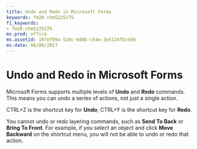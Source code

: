 ```yaml
---
title: Undo and Redo in Microsoft Forms
keywords: fm20.chm5225275
f1_keywords:
- fm20.chm5225275
ms.prod: office
ms.assetid: 197ef09a-520c-6d0b-c54e-3e5134fbce56
ms.date: 06/08/2017
---
```



# Undo and Redo in Microsoft Forms

Microsoft Forms supports multiple levels of **Undo** and **Redo** commands. This means you can undo a series of actions, not just a single action.

CTRL+Z is the shortcut key for **Undo**; CTRL+Y is the shortcut key for **Redo**.

You cannot undo or redo layering commands, such as **Send To Back** or **Bring To Front**. For example, if you select an object and click **Move Backward** on the shortcut menu, you will not be able to undo or redo that action.


